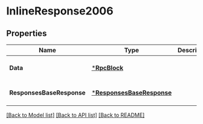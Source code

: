 # InlineResponse2006

## Properties
Name | Type | Description | Notes
------------ | ------------- | ------------- | -------------
**Data** | [***RpcBlock**](rpc.Block.md) |  | [optional] [default to null]
**ResponsesBaseResponse** | [***ResponsesBaseResponse**](responses.BaseResponse.md) |  | [optional] [default to null]

[[Back to Model list]](../README.md#documentation-for-models) [[Back to API list]](../README.md#documentation-for-api-endpoints) [[Back to README]](../README.md)


